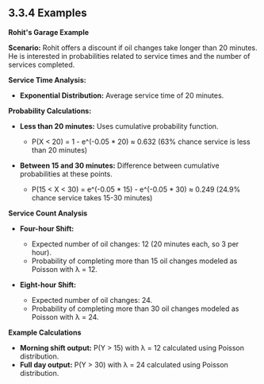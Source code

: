 ## 3.3.4 Examples

**Rohit's Garage Example**

**Scenario:** Rohit offers a discount if oil changes take longer than 20 minutes. He is interested in probabilities related to service times and the number of services completed.

**Service Time Analysis:**

* **Exponential Distribution:** Average service time of 20 minutes.

**Probability Calculations:**

* **Less than 20 minutes:** Uses cumulative probability function.
    * P(X < 20) = 1 - e^(-0.05 * 20) ≈ 0.632 (63% chance service is less than 20 minutes)

* **Between 15 and 30 minutes:** Difference between cumulative probabilities at these points.
    * P(15 < X < 30) = e^(-0.05 * 15) - e^(-0.05 * 30) ≈ 0.249 (24.9% chance service takes 15-30 minutes)

**Service Count Analysis**

* **Four-hour Shift:**
    * Expected number of oil changes: 12 (20 minutes each, so 3 per hour).
    * Probability of completing more than 15 oil changes modeled as Poisson with λ = 12.

* **Eight-hour Shift:**
    * Expected number of oil changes: 24.
    * Probability of completing more than 30 oil changes modeled as Poisson with λ = 24.

**Example Calculations**

* **Morning shift output:** P(Y > 15) with λ = 12 calculated using Poisson distribution.
* **Full day output:** P(Y > 30) with λ = 24 calculated using Poisson distribution.
